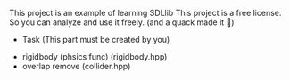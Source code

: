 ﻿This project is an example of learning SDLlib
This project is a free license.
So you can analyze and use it freely.
(and a quack made it 👀)


* Task (This part must be created by you)
- rigidbody (phsics func) (rigidbody.hpp)
- overlap remove (collider.hpp)